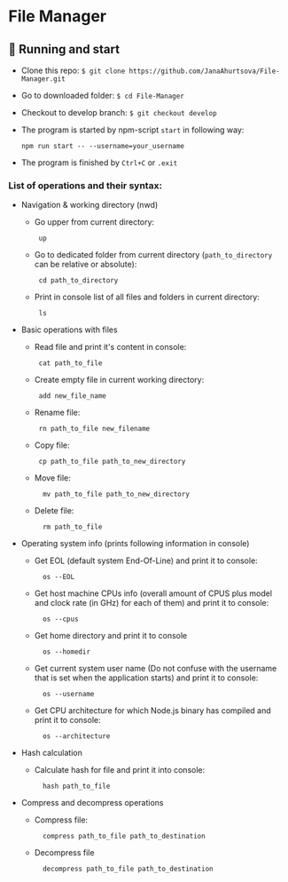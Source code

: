 # File Manager
## :rocket: Running and start
* Clone this repo: ```$ git clone https://github.com/JanaAhurtsova/File-Manager.git```
* Go to downloaded folder: ```$ cd File-Manager```
* Checkout to develop branch: ```$ git checkout develop```
* The program is started by npm-script ```start``` in following way:

      npm run start -- --username=your_username
* The program is finished by ```Ctrl+C``` or ```.exit```
### List of operations and their syntax:
* Navigation & working directory (nwd)
    * Go upper from current directory:
 
           up   
    * Go to dedicated folder from current directory (```path_to_directory``` can be relative or absolute):

           cd path_to_directory
    * Print in console list of all files and folders in current directory:
                
           ls
* Basic operations with files
    * Read file and print it's content in console:
                
           cat path_to_file
    * Create empty file in current working directory:
    
           add new_file_name
    * Rename file:
                
           rn path_to_file new_filename
    * Copy file:
    
           cp path_to_file path_to_new_directory
    * Move file:
            
            mv path_to_file path_to_new_directory
    * Delete file:

            rm path_to_file
* Operating system info (prints following information in console)
    * Get EOL (default system End-Of-Line) and print it to console:
            
            os --EOL
    * Get host machine CPUs info (overall amount of CPUS plus model and clock rate (in GHz) for each of them) and print it to console:
            
            os --cpus
    * Get home directory and print it to console
            
            os --homedir
    * Get current system user name (Do not confuse with the username that is set when the application starts) and print it to console:
            
            os --username
    * Get CPU architecture for which Node.js binary has compiled and print it to console:
            
            os --architecture
* Hash calculation
    * Calculate hash for file and print it into console:

            hash path_to_file
* Compress and decompress operations
    * Compress file:

            compress path_to_file path_to_destination
    * Decompress file

            decompress path_to_file path_to_destination
